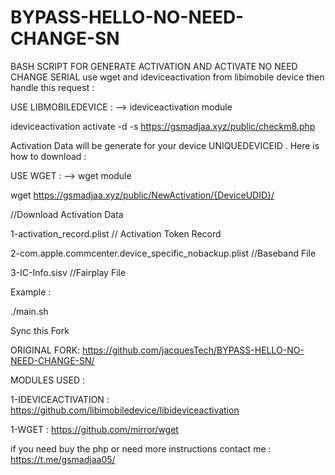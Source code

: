 # BYPASS-HELLO-NO-NEED-CHANGE-SN
BASH SCRIPT FOR GENERATE ACTIVATION AND ACTIVATE NO NEED CHANGE SERIAL
use wget and ideviceactivation from libimobile device then handle this request :

USE LIBMOBILEDEVICE : --> ideviceactivation module

ideviceactivation activate -d -s https://gsmadjaa.xyz/public/checkm8.php

Activation Data will be generate for your device UNIQUEDEVICEID . Here is how to download :

USE WGET : --> wget module

wget https://gsmadjaa.xyz/public/NewActivation/{DeviceUDID}/

//Download Activation Data

1-activation_record.plist // Activation Token Record

2-com.apple.commcenter.device_specific_nobackup.plist //Baseband File

3-IC-Info.sisv //Fairplay File


Example :

./main.sh

Sync this Fork 

ORIGINAL FORK: https://github.com/jacquesTech/BYPASS-HELLO-NO-NEED-CHANGE-SN/

MODULES USED : 

1-IDEVICEACTIVATION : https://github.com/libimobiledevice/libideviceactivation

1-WGET : https://github.com/mirror/wget



if you need buy the php or need more instructions contact me : https://t.me/gsmadjaa05/
